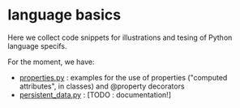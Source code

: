 # language basics
Here we collect code snippets for illustrations and tesing of Python language specifs.

For the moment, we have:
* [properties.py](properties.py) : examples for the use of properties ("computed attributes", in classes) and @property decorators
* [persistent_data.py](persistent_data.py) : [TODO : documentation!]
